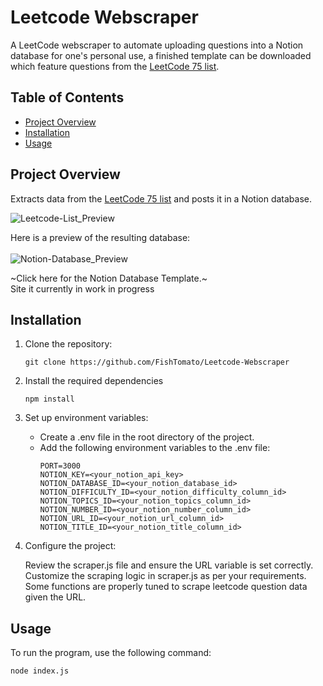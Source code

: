 # Leetcode Webscraper
A LeetCode webscraper to automate uploading questions into a Notion database for one's personal use, a finished template can be downloaded which feature questions from the [LeetCode 75 list](https://leetcode.com/studyplan/leetcode-75/).

## Table of Contents
- [Project Overview](#project-overview)
- [Installation](#installation)
- [Usage](#usage)

## Project Overview
Extracts data from the [LeetCode 75 list](https://leetcode.com/studyplan/leetcode-75/) and posts it in a Notion database.
<br>

![Leetcode-List_Preview](https://github.com/FishTomato/Leetcode-Webscraper/assets/39258489/c294de36-9202-4c64-83da-43f76764ccb7)

Here is a preview of the resulting database:
<br>
<br>
![Notion-Database_Preview](https://github.com/FishTomato/Leetcode-Webscraper/assets/39258489/97ba1033-e37b-4388-aae7-011e7e1cd53c)

~Click here for the Notion Database Template.~ 
<br>
Site it currently in work in progress

## Installation

1. Clone the repository:
   ```
   git clone https://github.com/FishTomato/Leetcode-Webscraper
	 ```
	 
2. Install the required dependencies
	```
	npm install
	```
	
3. Set up environment variables:
	- Create a .env file in the root directory of the project.
	- Add the following environment variables to the .env file:
		<br>
		```
		PORT=3000
		NOTION_KEY=<your_notion_api_key>
		NOTION_DATABASE_ID=<your_notion_database_id>
		NOTION_DIFFICULTY_ID=<your_notion_difficulty_column_id>
		NOTION_TOPICS_ID=<your_notion_topics_column_id>
		NOTION_NUMBER_ID=<your_notion_number_column_id>
		NOTION_URL_ID=<your_notion_url_column_id>
		NOTION_TITLE_ID=<your_notion_title_column_id> 
		```
4. Configure the project:

	Review the scraper.js file and ensure the URL variable is set correctly. Customize the scraping logic in scraper.js as per your requirements. Some functions are properly tuned to scrape leetcode question data given the URL.
## Usage
To run the program, use the following command:

```
node index.js
```
